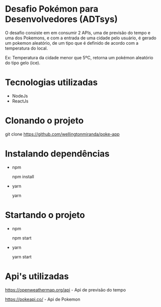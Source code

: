 
# Desafio Pokémon para Desenvolvedores (ADTsys)
O desafio consiste em em consumir 2 APIs, uma de previsão do tempo e uma dos Pokemons, e com a entrada de uma cidade pelo usuário, é gerado um pokemon aleatório, de um tipo que é definido de acordo com a temperatura do local.

Ex: Temperatura da cidade menor que 5ºC, retorna um pokémon aleatório do tipo gelo (ice).

# Tecnologias utilizadas

* NodeJs
* ReactJs

# Clonando o projeto

git clone https://github.com/wellingtonmiranda/poke-app

# Instalando dependências

* npm
  
  npm install

* yarn
  
  yarn

# Startando o projeto

* npm
  
  npm start

* yarn
  
  yarn start


# Api's utilizadas

https://openweathermap.org/api - Api de previsão do tempo

https://pokeapi.co/ - Api de Pokemon
